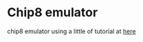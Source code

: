 # Chip8 emulator
chip8 emulator using a little of tutorial at [here](http://www.multigesture.net/articles/how-to-write-an-emulator-chip-8-interpreter/)
